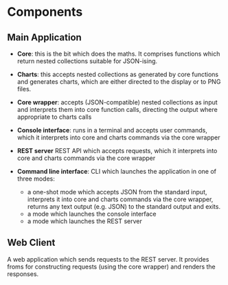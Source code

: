 # Components
## Main Application
- **Core**: this is the bit which does the maths. It comprises functions which return nested collections suitable for 
JSON-ising.
- **Charts**: this accepts nested collections as generated by core functions and generates charts, which are either 
directed to the display or to PNG files.
- **Core wrapper**: accepts (JSON-compatible) nested collections as input and interprets them into core function calls, 
directing the output where appropriate to charts calls
- **Console interface**: runs in a terminal and accepts user commands, which it interprets into core and charts commands
via the core wrapper
- **REST server** REST API which accepts requests, which it interprets into core and charts commands via the core 
wrapper
- **Command line interface**: CLI which launches the application in one of three modes:

   - a one-shot mode which accepts JSON from the standard input, interprets it into core and charts commands via the core 
     wrapper, returns any text output (e.g. JSON) to the standard output and exits.
   - a mode which launches the console interface
   - a mode which launches the REST server
   
## Web Client
A web application which sends requests to the REST server. It provides froms for constructing requests (using the core 
wrapper) and renders the responses.